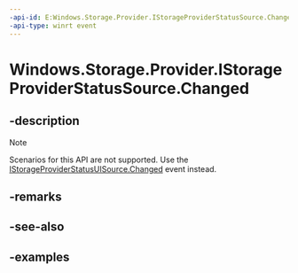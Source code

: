 ```yaml
---
-api-id: E:Windows.Storage.Provider.IStorageProviderStatusSource.Changed
-api-type: winrt event
---
```


# Windows.Storage.Provider.IStorageProviderStatusSource.Changed

<!--
event Windows.Foundation.TypedEventHandler<Windows.Storage.Provider.IStorageProviderStatusSource,object> Changed;
-->

## -description

> [!NOTE]
> Scenarios for this API are not supported. Use the [IStorageProviderStatusUISource.Changed](istorageproviderstatusuisource_changed.md) event instead.

## -remarks

## -see-also

## -examples
